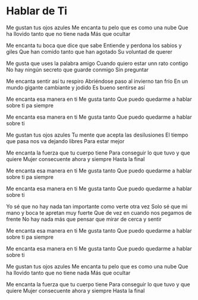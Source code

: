 # Hablar de Ti

Me gustan tus ojos azules
Me encanta tu pelo que es como una nube
Que ha llovido tanto que no tiene nada
Más que ocultar

Me encanta tu boca que dice que sabe
Entiende y perdona los sabios y giles
Que han comido tanto que han agotado
Su voluntad de querer

Me gusta que uses la palabra amigo
Cuando quiero estar unn rato contigo
No hay ningún secreto que guarde conmigo
Sin preguntar

Me encanta sentir así tu respiro
Abriéndose paso al invierno tan frío
En un mundo gigante cambiante y jodido
Es bueno sentirse así

Me encanta esa manera en ti
Me gusta tanto
Que puedo quedarme a hablar sobre ti pa siempre

Me encanta esa manera en ti
Me gusta tanto
Que puedo quedarme a hablar sobre ti

Me gustan tus ojos azules
Tu mente que acepta las desilusiones
El tiempo que pasa nos va dejando libres
Para estar mejor

Me encanta la fuerza que tu cuerpo tiene
Para conseguir lo que tuvo y que quiere
Mujer consecuente ahora y siempre
Hasta la final

Me encanta esa manera en ti
Me gusta tanto
Que puedo quedarme a hablar sobre ti pa siempre

Me encanta esa manera en ti
Me gusta tanto
Que puedo quedarme a hablar sobre ti

Yo sé que no hay nada tan importante como verte otra vez
Solo sé que mi mano y boca te apretan muy fuerte
Que de vez en cuando nos pegamos de frente
No hay nada más que pensar que mirar de cerca y sentir

Me encanta esa manera en ti
Me gusta tanto
Que puedo quedarme a hablar sobre ti pa siempre

Me encanta esa manera en ti
Me gusta tanto
Que puedo quedarme a hablar sobre ti

Me gustan tus ojos azules
Me encanta tu pelo que es como una nube
Que ha llovido tanto que no tiene nada
Más que ocultar

Me encanta la fuerza que tu cuerpo tiene
Para conseguir lo que tuvo y que quiere
Mujer consecuente ahora y siempre
Hasta la final
